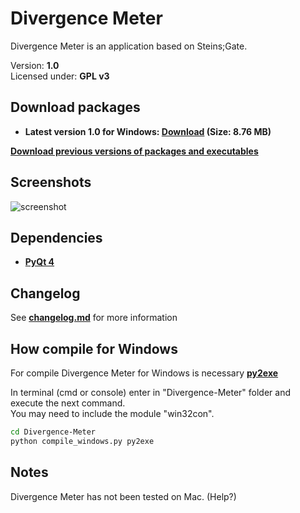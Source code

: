 Divergence Meter
===============================================================================
Divergence Meter is an application based on Steins;Gate.

Version: **1.0**<br />
Licensed under: **GPL v3**

Download packages
------------------------------------------------------------------------------
- **Latest version 1.0 for Windows: [Download](https://github.com/LuqueDaniel/Divergence-Meter/blob/master/packages/1.0/divergence_meter_windows_1.0.zip?raw=true) (Size: 8.76 MB)**

**[Download previous versions of packages and executables](https://github.com/LuqueDaniel/Divergence-Meter/tree/master/packages)**

Screenshots
------------------------------------------------------------------------------
![screenshot](https://raw.github.com/LuqueDaniel/LoL-Server-Status/master/screenshots/main_window.png)

Dependencies
------------------------------------------------------------------------------
- **[PyQt 4](http://www.riverbankcomputing.co.uk/software/pyqt/download)**

Changelog
------------------------------------------------------------------------------
See **[changelog.md](https://github.com/LuqueDaniel/Divergence-Meter/blob/master/changelog.md)** for more information

How compile for Windows
------------------------------------------------------------------------------
For compile Divergence Meter for Windows is necessary **[py2exe](http://www.py2exe.org/)**

In terminal (cmd or console) enter in "Divergence-Meter" folder and execute the next command.<br />
You may need to include the module "win32con".

```bash
cd Divergence-Meter
python compile_windows.py py2exe
```

Notes
-----------------------------------------------------------------------------
Divergence Meter has not been tested on Mac. (Help?)

